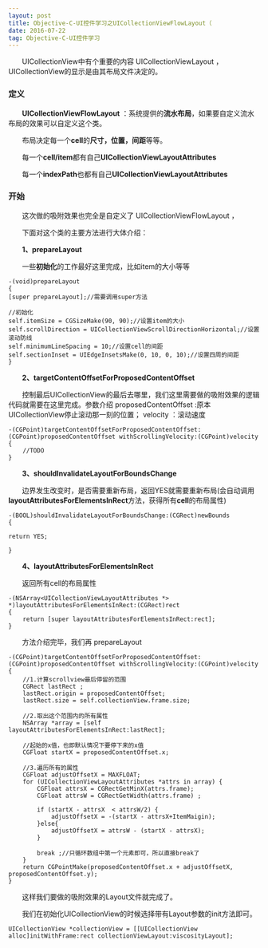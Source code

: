 ```yaml
---
layout: post
title: Objective-C-UI控件学习之UICollectionViewFlowLayout（
date: 2016-07-22
tag: Objective-C-UI控件学习
---
```


&#160; &#160; &#160; &#160;UICollectionView中有个重要的内容 UICollectionViewLayout ，UICollectionView的显示是由其布局文件决定的。

### 定义
&#160; &#160; &#160; &#160;**UICollectionViewFlowLayout** ：系统提供的**流水布局**，如果要自定义流水布局的效果可以自定义这个类。

&#160; &#160; &#160; &#160;布局决定每一个**cell**的**尺寸，位置，间距**等等。

&#160; &#160; &#160; &#160;每一个**cell/item**都有自己**UICollectionViewLayoutAttributes**

&#160; &#160; &#160; &#160;每一个**indexPath**也都有自己**UICollectionViewLayoutAttributes**

### 开始

&#160; &#160; &#160; &#160;这次做的吸附效果也完全是自定义了 UICollectionViewFlowLayout ，

&#160; &#160; &#160; &#160;下面对这个类的主要方法进行大体介绍：

&#160; &#160; &#160; &#160;**1、prepareLayout**

&#160; &#160; &#160; &#160;一些**初始化**的工作最好这里完成，比如item的大小等等
```
-(void)prepareLayout
{
[super prepareLayout];//需要调用super方法

//初始化
self.itemSize = CGSizeMake(90, 90);//设置item的大小
self.scrollDirection = UICollectionViewScrollDirectionHorizontal;//设置滚动防线
self.minimumLineSpacing = 10;//设置cell的间距
self.sectionInset = UIEdgeInsetsMake(0, 10, 0, 10);//设置四周的间距
}
```

&#160; &#160; &#160; &#160;**2、targetContentOffsetForProposedContentOffset** 

&#160; &#160; &#160; &#160;控制最后UICollectionView的最后去哪里，我们这里需要做的吸附效果的逻辑代码就需要在这里完成。参数介绍 proposedContentOffset :原本UICollectionView停止滚动那一刻的位置； velocity ：滚动速度

```
-(CGPoint)targetContentOffsetForProposedContentOffset:(CGPoint)proposedContentOffset withScrollingVelocity:(CGPoint)velocity
{
    //TODO
}
```

&#160; &#160; &#160; &#160;**3、shouldInvalidateLayoutForBoundsChange** 

&#160; &#160; &#160; &#160;边界发生改变时，是否需要重新布局，返回YES就需要重新布局(会自动调用**layoutAttributesForElementsInRect**方法，获得所有**cell**的布局属性)

```
-(BOOL)shouldInvalidateLayoutForBoundsChange:(CGRect)newBounds
{

return YES;

}
```

&#160; &#160; &#160; &#160;**4、layoutAttributesForElementsInRect** 

&#160; &#160; &#160; &#160;返回所有cell的布局属性

```
-(NSArray<UICollectionViewLayoutAttributes *> *)layoutAttributesForElementsInRect:(CGRect)rect
{
    return [super layoutAttributesForElementsInRect:rect];
}
```

&#160; &#160; &#160; &#160;方法介绍完毕，我们再 prepareLayout

```
-(CGPoint)targetContentOffsetForProposedContentOffset:(CGPoint)proposedContentOffset withScrollingVelocity:(CGPoint)velocity
{
    //1.计算scrollview最后停留的范围
    CGRect lastRect ;
    lastRect.origin = proposedContentOffset;
    lastRect.size = self.collectionView.frame.size;
    
    //2.取出这个范围内的所有属性
    NSArray *array = [self layoutAttributesForElementsInRect:lastRect];
    
    //起始的x值，也即默认情况下要停下来的x值
    CGFloat startX = proposedContentOffset.x;
    
    //3.遍历所有的属性
    CGFloat adjustOffsetX = MAXFLOAT;
    for (UICollectionViewLayoutAttributes *attrs in array) {
        CGFloat attrsX = CGRectGetMinX(attrs.frame);
        CGFloat attrsW = CGRectGetWidth(attrs.frame) ;

        if (startX - attrsX  < attrsW/2) {
            adjustOffsetX = -(startX - attrsX+ItemMaigin);
        }else{
            adjustOffsetX = attrsW - (startX - attrsX);
        }
    
        break ;//只循环数组中第一个元素即可，所以直接break了
    }
    return CGPointMake(proposedContentOffset.x + adjustOffsetX, proposedContentOffset.y);
}
```

&#160; &#160; &#160; &#160;这样我们要做的吸附效果的Layout文件就完成了。

&#160; &#160; &#160; &#160;我们在初始化UICollectionView的时候选择带有Layout参数的init方法即可。

```
UICollectionView *collectionView = [[UICollectionView alloc]initWithFrame:rect collectionViewLayout:viscosityLayout];
```

